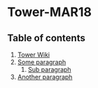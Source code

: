 # Tower-MAR18

## Table of contents
1. [Tower Wiki](https://github.com/cwbjr/Tower-MAR18/wiki)
2. [Some paragraph](#paragraph1)
    1. [Sub paragraph](#subparagraph1)
3. [Another paragraph](#paragraph2)

